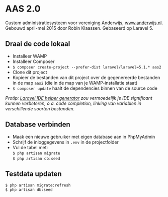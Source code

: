 # AAS 2.0

Custom administratiesysteem voor vereniging Anderwijs, www.anderwijs.nl.  
Gebouwd april-mei 2015 door Robin Klaassen. Gebaseerd op Laravel 5.

## Draai de code lokaal

- Installeer WAMP
- Installeer Composer
- `$ composer create-project --prefer-dist laravel/laravel=5.1.* aas2`
- Clone dit project
- Kopieer de bestanden van dit project over de gegenereerde bestanden in de map `aas2` (die in de map van je WAMP-installatie staat)
- `$ composer update` haalt de dependencies binnen van de source code


_Protip: [Laravel IDE helper generator](https://en.wikipedia.org/wiki/Same-origin_policy) zou vermoedelijk je IDE significant kunnen verbeteren, o.a. code completion, linking van variablen in verschillende soorten bestanden._

## Database verbinden
- Maak een nieuwe gebruiker met eigen database aan in PhpMyAdmin
- Schrijf de inloggegevens in `.env` in de projectfolder
- Vul de tabel met:  
`$ php artisan migrate`  
`$ php artisan db:seed`

## Testdata updaten

`$ php artisan migrate:refresh`  
`$ php artisan db:seed`
